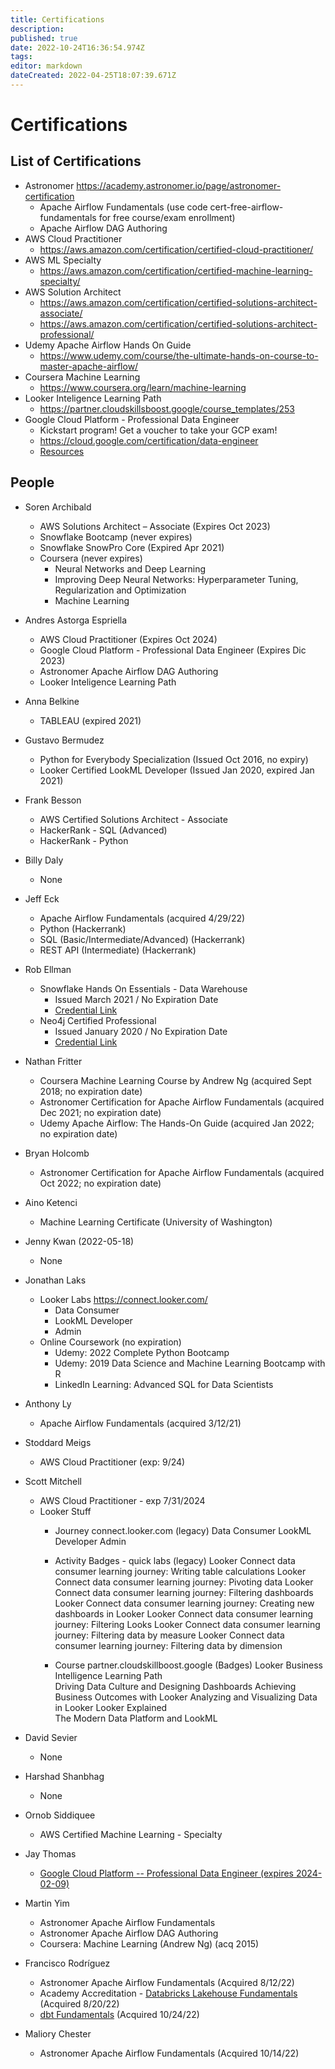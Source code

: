 ```yaml
---
title: Certifications
description: 
published: true
date: 2022-10-24T16:36:54.974Z
tags: 
editor: markdown
dateCreated: 2022-04-25T18:07:39.671Z
---
```


# Certifications

## List of Certifications

- Astronomer
  https://academy.astronomer.io/page/astronomer-certification
  - Apache Airflow Fundamentals (use code cert-free-airflow-fundamentals for free course/exam enrollment)
  - Apache Airflow DAG Authoring
- AWS Cloud Practitioner
	- https://aws.amazon.com/certification/certified-cloud-practitioner/
- AWS ML Specialty
  - https://aws.amazon.com/certification/certified-machine-learning-specialty/
- AWS Solution Architect
	- https://aws.amazon.com/certification/certified-solutions-architect-associate/
  - https://aws.amazon.com/certification/certified-solutions-architect-professional/
- Udemy Apache Airflow Hands On Guide
  - https://www.udemy.com/course/the-ultimate-hands-on-course-to-master-apache-airflow/
- Coursera Machine Learning
  - https://www.coursera.org/learn/machine-learning
- Looker Inteligence Learning Path
	- https://partner.cloudskillsboost.google/course_templates/253
- Google Cloud Platform - Professional Data Engineer
	- Kickstart program!  Get a voucher to take your GCP exam!
  - https://cloud.google.com/certification/data-engineer
  - [Resources](/training/Certifications/training/gcp_professional_data_engineer_certification_v2)
  
## People

- Soren Archibald
  - AWS Solutions Architect – Associate (Expires Oct 2023)
  - Snowflake Bootcamp (never expires)
  - Snowflake SnowPro Core (Expired Apr 2021)
  - Coursera (never expires)
    - Neural Networks and Deep Learning
    - Improving Deep Neural Networks: Hyperparameter Tuning, Regularization and Optimization
    - Machine Learning
    
- Andres Astorga Espriella
	- AWS Cloud Practitioner (Expires Oct 2024)
  - Google Cloud Platform - Professional Data Engineer (Expires Dic 2023)
  - Astronomer Apache Airflow DAG Authoring
  - Looker Inteligence Learning Path
  
- Anna Belkine
	- TABLEAU (expired 2021)

- Gustavo Bermudez
	- Python for Everybody Specialization (Issued Oct 2016, no expiry)
  - Looker Certified LookML Developer (Issued Jan 2020, expired Jan 2021)
  
- Frank Besson
	- AWS Certified Solutions Architect - Associate
  - HackerRank - SQL (Advanced)
  - HackerRank - Python

- Billy Daly
	- None

- Jeff Eck
	- Apache Airflow Fundamentals (acquired 4/29/22)
  - Python (Hackerrank)
  - SQL (Basic/Intermediate/Advanced) (Hackerrank)
  - REST API (Intermediate) (Hackerrank)

- Rob Ellman
  - Snowflake Hands On Essentials - Data Warehouse
      - Issued March 2021 / No Expiration Date
      - [Credential Link](https://www.youracclaim.com/badges/f505f32b-d5fb-4bcd-86a2-ac2270b5e3e3?source=linked_in_profile)
  - Neo4j Certified Professional
      - Issued January 2020 / No Expiration Date
      - [Credential Link](https://graphacademy.neo4j.com/certificates/4b823013076c1047e8d1cca37d7423825e3f224646dc254594ebccf11700d241.pdf)

- Nathan Fritter
	- Coursera Machine Learning Course by Andrew Ng (acquired Sept 2018; no expiration date)
  - Astronomer Certification for Apache Airflow Fundamentals (acquired Dec 2021; no expiration date)
  - Udemy Apache Airflow: The Hands-On Guide (acquired Jan 2022; no expiration date)
  
- Bryan Holcomb
	- Astronomer Certification for Apache Airflow Fundamentals (acquired Oct 2022; no expiration date)

- Aino Ketenci
	- Machine Learning Certificate (University of Washington)

- Jenny Kwan (2022-05-18)
  - None

- Jonathan Laks
  - Looker Labs https://connect.looker.com/
  	- Data Consumer
    - LookML Developer
    - Admin
  - Online Coursework (no expiration)
  	- Udemy: 2022 Complete Python Bootcamp
    - Udemy: 2019 Data Science and Machine Learning Bootcamp with R
    - LinkedIn Learning: Advanced SQL for Data Scientists
  
- Anthony Ly
  - Apache Airflow Fundamentals (acquired 3/12/21)
  
- Stoddard Meigs
	- AWS Cloud Practitioner (exp: 9/24)
  
- Scott Mitchell
	- AWS Cloud Practitioner - exp 7/31/2024
  - Looker Stuff
    - Journey connect.looker.com (legacy)
    Data Consumer
    LookML Developer
    Admin

    - Activity Badges - quick labs (legacy)
    Looker Connect data consumer learning journey: Writing table calculations
    Looker Connect data consumer learning journey: Pivoting data
    Looker Connect data consumer learning journey: Filtering dashboards
    Looker Connect data consumer learning journey: Creating new dashboards in Looker
    Looker Connect data consumer learning journey: Filtering Looks
    Looker Connect data consumer learning journey: Filtering data by measure
    Looker Connect data consumer learning journey: Filtering data by dimension

    - Course partner.cloudskillboost.google (Badges)
    Looker Business Intelligence Learning Path			
    Driving Data Culture and Designing Dashboards
    Achieving Business Outcomes with Looker
    Analyzing and Visualizing Data in Looker
    Looker Explained		
    The Modern Data Platform and LookML

- David Sevier
	- None
  
- Harshad Shanbhag
	- None

- Ornob Siddiquee
  - AWS Certified Machine Learning - Specialty

- Jay Thomas
  - [Google Cloud Platform -- Professional Data Engineer (expires 2024-02-09)](https://www.credential.net/50270678-ae98-414f-b084-d92dde2e25b1?key=c6258d6063febaa417238e29595d59110d2df03574d182a3f766f0457a3bf710)
  
- Martin Yim
  - Astronomer Apache Airflow Fundamentals
  - Astronomer Apache Airflow DAG Authoring
  - Coursera: Machine Learning (Andrew Ng) (acq 2015)
  
- Francisco Rodríguez
  - Astronomer Apache Airflow Fundamentals (Acquired 8/12/22)
  - Academy Accreditation - [Databricks Lakehouse Fundamentals](https://www.credential.net/6f693434-9562-44cc-8555-cbd000eba8cb#gs.gmboz1) (Acquired 8/20/22)
  - [dbt Fundamentals](https://www.credential.net/da6cb4f2-eaee-41d1-b621-546d4730d126#gs.gmbie7) (Acquired 10/24/22)
  
- Maliory Chester
  - Astronomer Apache Airflow Fundamentals (Acquired 10/14/22)
